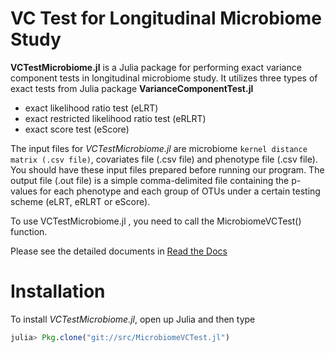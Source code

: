 # VC Test for Longitudinal Microbiome Study

**VCTestMicrobiome.jl** is a Julia package for performing exact variance component tests in longitudinal microbiome study. It utilizes three types of exact tests from Julia package **VarianceComponentTest.jl**

* exact likelihood ratio test (eLRT)
* exact restricted likelihood ratio test (eRLRT)
* exact score test (eScore)

The input files for _VCTestMicrobiome.jl_ are microbiome `kernel distance matrix (.csv file)`, covariates file (.csv file) and phenotype file (.csv file). You should have these input files prepared before running our program. The output file (.out file) is a simple comma-delimited file containing the p-values for each phenotype and each group of OTUs under a certain testing scheme (eLRT, eRLRT or eScore).

To use VCTestMicrobiome.jl , you need to call the MicrobiomeVCTest() function.

Please see the detailed documents in [Read the Docs](http://127.0.0.1:8000) 

# Installation

To install _VCTestMicrobiome.jl_, open up Julia and then type

```julia
julia> Pkg.clone("git://src/MicrobiomeVCTest.jl")
```
